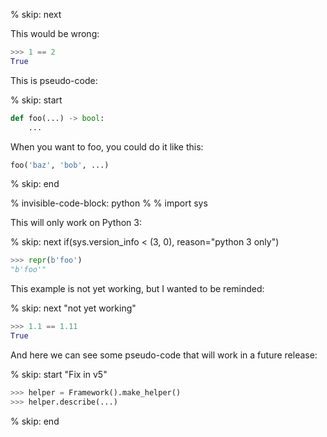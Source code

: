 % skip: next

This would be wrong:

```python
>>> 1 == 2
True
```

This is pseudo-code:

% skip: start

```python
def foo(...) -> bool:
    ...
```

When you want to foo, you could do it like this:

```python
foo('baz', 'bob', ...)
```

% skip: end

% invisible-code-block: python
%
%  import sys

This will only work on Python 3:

% skip: next if(sys.version_info < (3, 0), reason="python 3 only")

```python
>>> repr(b'foo')
"b'foo'"
```

This example is not yet working, but I wanted to be reminded:

% skip: next "not yet working"

```python
>>> 1.1 == 1.11
True
```

And here we can see some pseudo-code that will work in a future release:

% skip: start "Fix in v5"

```python
>>> helper = Framework().make_helper()
>>> helper.describe(...)
```

% skip: end

